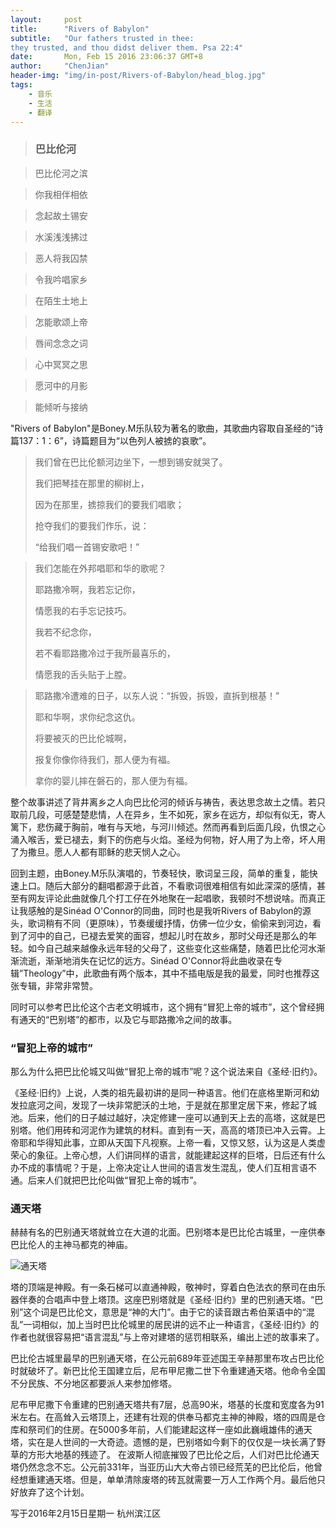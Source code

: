 ```yaml
---
layout:     post
title:      "Rivers of Babylon"
subtitle:   "Our fathers trusted in thee:
they trusted, and thou didst deliver them. Psa 22:4"
date:       Mon, Feb 15 2016 23:06:37 GMT+8
author:     "ChenJian"
header-img: "img/in-post/Rivers-of-Babylon/head_blog.jpg"
tags:
    - 音乐
    - 生活
    - 翻译
---
```


> ### 巴比伦河> 巴比伦河之滨> 你我相伴相依> 念起故土锡安> 水溪浅浅拂过> 恶人将我囚禁> 令我吟唱家乡> 在陌生土地上> 怎能歌颂上帝> 唇间念念之词> 心中冥冥之思> 愿河中的月影> 能倾听与接纳"Rivers of Babylon"是Boney.M乐队较为著名的歌曲，其歌曲内容取自圣经的“诗篇137：1：6”，诗篇题目为“以色列人被掳的哀歌”。> 我们曾在巴比伦额河边坐下，一想到锡安就哭了。
> > 我们把琴挂在那里的柳树上，
> > 因为在那里，掳掠我们的要我们唱歌；
> > 抢夺我们的要我们作乐，说：
> > “给我们唱一首锡安歌吧！”> 我们怎能在外邦唱耶和华的歌呢？
> > 耶路撒冷啊，我若忘记你，
> > 情愿我的右手忘记技巧。
> > 我若不纪念你，
> > 若不看耶路撒冷过于我所最喜乐的，
> > 情愿我的舌头贴于上膛。> 耶路撒冷遭难的日子，以东人说：“拆毁，拆毁，直拆到根基！”
> > 耶和华啊，求你纪念这仇。
> > 将要被灭的巴比伦城啊，
> > 报复你像你待我们，那人便为有福。
> > 拿你的婴儿摔在磐石的，那人便为有福。整个故事讲述了背井离乡之人向巴比伦河的倾诉与祷告，表达思念故土之情。若只取前几段，可感楚楚悲情，人在异乡，生不如死，家乡在远方，却似有似无，寄人篱下，悲伤藏于胸前，唯有与天地，与河川倾述。然而再看到后面几段，仇恨之心涌入喉舌，爱已褪去，剩下的伤疤与火焰。圣经为何物，好人用了为上帝，坏人用了为撒旦。愿人人都有耶稣的悲天悯人之心。
回到主题，由Boney.M乐队演唱的，节奏轻快，歌词呈三段，简单的重复，能快速上口。随后大部分的翻唱都源于此首，不看歌词很难相信有如此深深的感情，甚至有网友评论此曲就像几个打工仔在外地聚在一起唱歌，我顿时不想说啥。而真正让我感触的是Sinéad O'Connor的同曲，同时也是我听Rivers of Babylon的源头，歌词稍有不同（更原味），节奏缓缓抒情，仿佛一位少女，偷偷来到河边，看到了河中的自己，已褪去爱笑的面容，想起儿时在故乡，那时父母还是那么的年轻。如今自己越来越像永远年轻的父母了，这些变化这些痛楚，随着巴比伦河水渐渐流逝，渐渐地消失在记忆的远方。Sinéad O'Connor将此曲收录在专辑”Theology”中，此歌曲有两个版本，其中不插电版是我的最爱，同时也推荐这张专辑，非常非常赞。
同时可以参考巴比伦这个古老文明城市，这个拥有“冒犯上帝的城市”，这个曾经拥有通天的“巴别塔”的都市，以及它与耶路撒冷之间的故事。
### “冒犯上帝的城市”
那么为什么把巴比伦城又叫做“冒犯上帝的城市”呢？这个说法来自《圣经·旧约》。
《圣经·旧约》上说，人类的祖先最初讲的是同一种语言。他们在底格里斯河和幼发拉底河之间，发现了一块非常肥沃的土地，于是就在那里定居下来，修起了城池。后来，他们的日子越过越好，决定修建一座可以通到天上去的高塔，这就是巴别塔。他们用砖和河泥作为建筑的材料。直到有一天，高高的塔顶已冲入云霄。上帝耶和华得知此事，立即从天国下凡视察。上帝一看，又惊又怒，认为这是人类虚荣心的象征。上帝心想，人们讲同样的语言，就能建起这样的巨塔，日后还有什么办不成的事情呢？于是，上帝决定让人世间的语言发生混乱，使人们互相言语不通。后来人们就把巴比伦叫做“冒犯上帝的城市”。
### 通天塔
赫赫有名的巴别通天塔就耸立在大道的北面。巴别塔本是巴比伦古城里，一座供奉巴比伦人的主神马都克的神庙。
![通天塔](https://imgsa.baidu.com/baike/c0%3Dbaike80%2C5%2C5%2C80%2C26/sign=092d957f3a292df583cea447dd583705/8326cffc1e178a8224c22ff0f603738da877e8e0.jpg)塔的顶端是神殿。有一条石梯可以直通神殿，敬神时，穿着白色法衣的祭司在由乐器伴奏的合唱声中登上塔顶。这座巴别塔就是《圣经·旧约》里的巴别通天塔。“巴别”这个词是巴比伦文，意思是“神的大门”。由于它的读音跟古希伯莱语中的“混乱”一词相似，加上当时巴比伦城里的居民讲的远不止一种语言，《圣经·旧约》的作者也就很容易把“语言混乱”与上帝对建塔的惩罚相联系，编出上述的故事来了。
巴比伦古城里最早的巴别通天塔，在公元前689年亚述国王辛赫那里布攻占巴比伦时就破坏了。新巴比伦王国建立后，尼布甲尼撒二世下令重建通天塔。他命令全国不分民族、不分地区都要派人来参加修塔。
尼布甲尼撒下令重建的巴别通天塔共有7层，总高90米，塔基的长度和宽度各为91米左右。在高耸入云塔顶上，还建有壮观的供奉马都克主神的神殿，塔的四周是仓库和祭司们的住房。在5000多年前，人们能建起这样一座如此巍峨雄伟的通天塔，实在是人世间的一大奇迹。遗憾的是，巴别塔如今剩下的仅仅是一块长满了野草的方形大地基的残迹了。在波斯人彻底摧毁了巴比伦之后，人们对巴比伦通天塔仍然念念不忘。公元前331年，当亚历山大大帝占领已经荒芜的巴比伦后，他曾经想重建通天塔。但是，单单清除废塔的砖瓦就需要一万人工作两个月。最后他只好放弃了这个计划。写于2016年2月15日星期一杭州滨江区